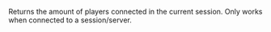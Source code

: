 Returns the amount of players connected in the current session. Only works when connected to a session/server.